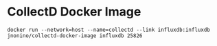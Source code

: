 # CollectD Docker Image

    docker run --network=host --name=collectd --link influxdb:influxdb jnonino/collectd-docker-image influxdb 25826